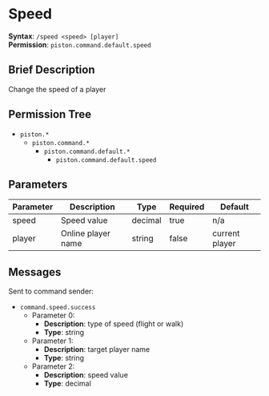 # Speed
**Syntax**: `/speed <speed> [player]` \
**Permission**: `piston.command.default.speed`

## Brief Description
Change the speed of a player

## Permission Tree
- `piston.*`
  - `piston.command.*`
    - `piston.command.default.*`
      - `piston.command.default.speed`

## Parameters
| Parameter  | Description         | Type        | Required | Default            |
| ---------- | ------------------- | ----------- | -------- | ------------------ |
| speed      | Speed value         | decimal     | true     | n/a                |
| player     | Online player name  | string      | false    | current player     |

## Messages
Sent to command sender:
* `command.speed.success`
  * Parameter 0: 
    * **Description**: type of speed (flight or walk)
    * **Type**: string
  * Parameter 1: 
    * **Description**: target player name
    * **Type**: string
  * Parameter 2: 
    * **Description**: speed value
    * **Type**: decimal